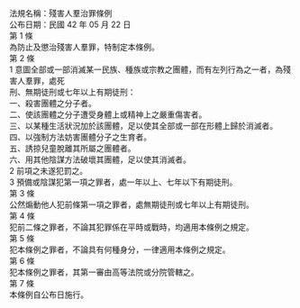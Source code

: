 法規名稱：殘害人羣治罪條例  
公布日期：民國 42 年 05 月 22 日  
第 1 條  
為防止及懲治殘害人羣罪，特制定本條例。  
第 2 條  
1 意圖全部或一部消滅某一民族、種族或宗教之團體，而有左列行為之一者，為殘害人羣罪，處死  
刑、無期徒刑或七年以上有期徒刑：  
一、殺害團體之分子者。  
二、使該團體之分子遭受身體上或精神上之嚴重傷害者。  
三、以某種生活狀況加於該團體，足以使其全部或一部在形體上歸於消滅者。  
四、以強制方法妨害團體分子之生育者。  
五、誘掠兒童脫離其所屬之團體者。  
六、用其他陰謀方法破壞其團體，足以使其消滅者。  
2 前項之未遂犯罰之。  
3 預備或陰謀犯第一項之罪者，處一年以上、七年以下有期徒刑。  
第 3 條  
公然煽動他人犯前條第一項之罪者，處無期徒刑或七年以上有期徒刑。  
第 4 條  
犯前二條之罪者，不論其犯罪係在平時或戰時，均適用本條例之規定。  
第 5 條  
犯本條例之罪者，不論具有何種身分，一律適用本條例之規定。  
第 6 條  
犯本條例之罪者，其第一審由高等法院或分院管轄之。  
第 7 條  
本條例自公布日施行。  


